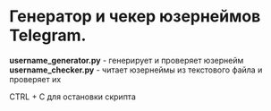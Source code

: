 # Генератор и чекер юзернеймов Telegram.
**username_generator.py** - генерирует и проверяет юзернейм  
**username_checker.py** - читает юзернеймы из текстового файла и проверяет их  
  
CTRL + C для остановки скрипта
